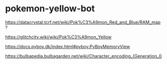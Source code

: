 # pokemon-yellow-bot

https://datacrystal.tcrf.net/wiki/Pok%C3%A9mon_Red_and_Blue/RAM_map?

https://glitchcity.wiki/wiki/Pok%C3%A9mon_Yellow

https://docs.pyboy.dk/index.html#pyboy.PyBoyMemoryView

https://bulbapedia.bulbagarden.net/wiki/Character_encoding_(Generation_I)
